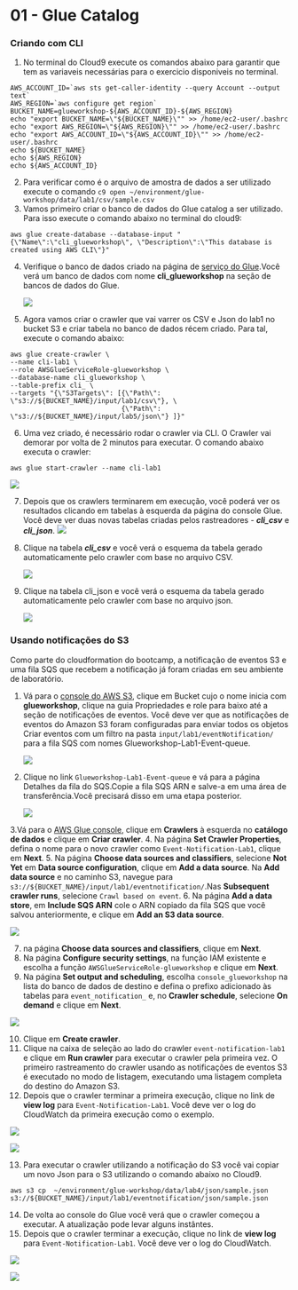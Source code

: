 # 01 - Glue Catalog

### Criando com CLI

1. No terminal do Cloud9 execute os comandos abaixo para garantir que tem as variaveis necessárias para o exercicio disponiveis no terminal.

```shell
AWS_ACCOUNT_ID=`aws sts get-caller-identity --query Account --output text`
AWS_REGION=`aws configure get region`
BUCKET_NAME=glueworkshop-${AWS_ACCOUNT_ID}-${AWS_REGION}
echo "export BUCKET_NAME=\"${BUCKET_NAME}\"" >> /home/ec2-user/.bashrc
echo "export AWS_REGION=\"${AWS_REGION}\"" >> /home/ec2-user/.bashrc
echo "export AWS_ACCOUNT_ID=\"${AWS_ACCOUNT_ID}\"" >> /home/ec2-user/.bashrc
echo ${BUCKET_NAME}
echo ${AWS_REGION}
echo ${AWS_ACCOUNT_ID}
```

2. Para verificar como é o arquivo de amostra de dados a ser utilizado execute o comando `c9 open ~/environment/glue-workshop/data/lab1/csv/sample.csv`
3. Vamos primeiro criar o banco de dados do Glue catalog a ser utilizado. Para isso execute o comando abaixo no terminal do cloud9:
``` shell
aws glue create-database --database-input "{\"Name\":\"cli_glueworkshop\", \"Description\":\"This database is created using AWS CLI\"}"
```

4. Verifique o banco de dados  criado na página de [serviço do Glue](https://us-east-2.console.aws.amazon.com/glue/home?region=us-east-2#/v2/data-catalog/databases).Você verá um banco de dados com nome **cli_glueworkshop** na seção de bancos de dados do Glue.

    ![](img/cli-glue-db.png)

5. Agora vamos criar o crawler que vai varrer os CSV e Json do lab1 no bucket S3 e criar tabela no banco de dados récem criado. Para tal, execute o comando abaixo:
```shell
aws glue create-crawler \
--name cli-lab1 \
--role AWSGlueServiceRole-glueworkshop \
--database-name cli_glueworkshop \
--table-prefix cli_ \
--targets "{\"S3Targets\": [{\"Path\": \"s3://${BUCKET_NAME}/input/lab1/csv\"}, \
                            {\"Path\": \"s3://${BUCKET_NAME}/input/lab5/json\"} ]}"
```

6. Uma vez criado, é necessário rodar o crawler via CLI. O Crawler vai demorar por volta de 2 minutos para executar. O comando abaixo executa o crawler:

``` shell
aws glue start-crawler --name cli-lab1
```
![](img/cli-glue-db.png)

7. Depois que os crawlers terminarem em execução, você poderá ver os resultados clicando em tabelas à esquerda da página do console Glue. Você deve ver duas novas tabelas criadas pelos rastreadores - ***cli_csv*** e ***cli_json***.
   ![](img/cli-tables.png)

8. Clique na tabela ***cli_csv*** e você verá o esquema da tabela gerado automaticamente pelo crawler com base no arquivo CSV.
   
   ![](img/lab1-5.png)

9. Clique na tabela cli_json e você verá o esquema da tabela gerado automaticamente pelo crawler com base no arquivo json.
    
    ![](img/lab1-6.png)


### Usando notificações do S3

Como parte do cloudformation do bootcamp, a notificação de eventos S3 e uma fila SQS que recebem a notificação já foram criadas em seu ambiente de laboratório.

1. Vá para o [console do AWS S3](https://console.aws.amazon.com/s3/), clique em Bucket cujo o nome inicia com **glueworkshop**, clique na guia Propriedades e role para baixo até a seção de notificações de eventos. Você deve ver que as notificações de eventos do Amazon S3 foram configuradas para enviar todos os objetos Criar eventos com um filtro na pasta `input/lab1/eventNotification/` para a fila SQS com nomes Glueworkshop-Lab1-Event-queue.

    ![](img/s3-event-notifications.png)

2. Clique no link `Glueworkshop-Lab1-Event-queue` e vá para a página Detalhes da fila do SQS.Copie a fila SQS ARN e salve-a em uma área de transferência.Você precisará disso em uma etapa posterior.

    ![](img/sqs-details.png)

3.Vá para o [AWS Glue console](https://console.aws.amazon.com/glue/), clique em **Crawlers** à esquerda no **catálogo de dados** e clique em **Criar crawler**.
4. Na página **Set Crawler Properties**, defina o nome para o novo crawler como `Event-Notification-Lab1`, clique em **Next**.
5. Na página **Choose data sources and classifiers**, selecione **Not Yet** em **Data source configuration**, clique em **Add a data source**. Na **Add data source** e no caminho S3, navegue para `s3://${BUCKET_NAME}/input/lab1/eventnotification/`.Nas **Subsequent crawler runs**, selecione `Crawl based on event`.
6. Na página **Add a data store**, em **Include SQS ARN** cole o ARN copiado da fila SQS que você salvou anteriormente, e clique em **Add an S3 data source**.

![](img/crawler-sqs.png)

7. na página **Choose data sources and classifiers**, clique em **Next**.
8. Na página **Configure security settings**, na função IAM existente e escolha a função `AWSGlueServiceRole-glueworkshop` e clique em **Next**.
9. Na página **Set output and scheduling**, escolha `console_glueworkshop` na lista do banco de dados de destino e defina o prefixo adicionado às tabelas para `event_notification_` e, no **Crawler schedule**, selecione **On demand** e clique em **Next**.

![](img/crawler-summary.png)

10. Clique em **Create crawler**.
11. Clique na caixa de seleção ao lado do crawler `event-notification-lab1` e clique em **Run crawler** para executar o crawler pela primeira vez. O primeiro rastreamento do crawler usando as notificações de eventos S3 é executado no modo de listagem, executando uma listagem completa do destino do Amazon S3.
12. Depois que o crawler terminar a primeira execução, clique no link de **view log** para `Event-Notification-Lab1`. Você deve ver o log do CloudWatch da primeira execução como o exemplo.

![](img/view-log.png)

![](img/first-crawl.png)

13. Para executar o crawler utilizando a notificação do S3 você vai copiar um novo Json para o S3 utilizando o comando abaixo no Cloud9.

``` shell
aws s3 cp  ~/environment/glue-workshop/data/lab4/json/sample.json s3://${BUCKET_NAME}/input/lab1/eventnotification/json/sample.json
```

14.  De volta ao console do Glue você verá que o crawler começou a executar. A atualização pode levar alguns instântes.
15. Depois que o crawler terminar a execução, clique no link de **view log** para `Event-Notification-Lab1`. Você deve ver o log do CloudWatch.

![](img/log-view1.png)

![](img/following-crawl.png)
